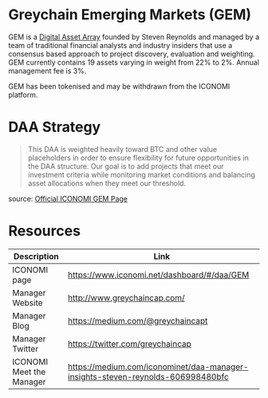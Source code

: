 # Greychain Emerging Markets (GEM)
GEM is a [Digital Asset Array](../Digital-Asset-Arrays.md) founded by Steven Reynolds and managed by a team of traditional financial analysts and industry insiders that use a consensus based approach to project discovery, evaluation and weighting. GEM currently contains 19 assets varying in weight from 22% to 2%. Annual management fee is 3%.

GEM has been tokenised and may be withdrawn from the ICONOMI platform.

# DAA Strategy
> This DAA is weighted heavily toward BTC and other value placeholders in order to ensure flexibility for future opportunities in the DAA structure. Our goal is to add projects that meet our investment criteria while monitoring market conditions and balancing asset allocations when they meet our threshold.

source: [Official ICONOMI GEM Page](https://www.iconomi.net/dashboard/#/daa/GEM)

# Resources
Description | Link 
---|---
ICONOMI page | https://www.iconomi.net/dashboard/#/daa/GEM
Manager Website | http://www.greychaincap.com/
Manager Blog | https://medium.com/@greychaincapt
Manager Twitter | https://twitter.com/greychaincap
ICONOMI Meet the Manager | https://medium.com/iconominet/daa-manager-insights-steven-reynolds-606998480bfc
